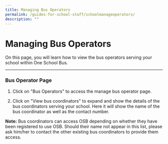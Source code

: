 ```yaml
---
title: Managing Bus Operators
permalink: /guides-for-school-staff/schoolmanageoperators/
description: ""
---
```

# Managing Bus Operators

On this page, you will learn how to view the bus operators serving your school within One School Bus.


---
### Bus Operator Page

1. Click on "Bus Operators" to access the manage bus operator page.

2. Click on "View bus coordinators" to expand and show the details of the bus coordinators serving your school. Here it will show the name of the bus coordinator as well as the contact number.

**Note:** Bus coordinators can access OSB depending on whether they have been registered to use OSB. Should their name not appear in this list, please ask him/her to contact the other existing bus coordinators to provide them access.
